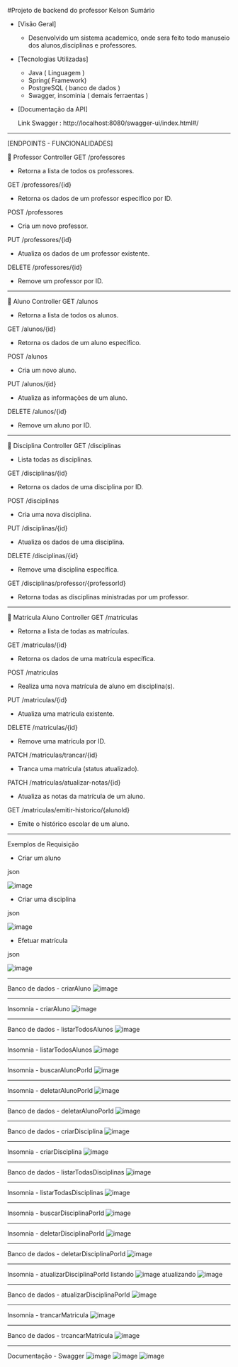 #Projeto de backend do professor Kelson
Sumário

- [Visão Geral]
    - Desenvolvido um sistema academico, onde sera feito todo manuseio dos alunos,disciplinas e professores.
  
  
- [Tecnologias Utilizadas]
   - Java ( Linguagem )
   - Spring( Framework)
   - PostgreSQL ( banco de dados )
   - Swagger, insominia ( demais ferraentas )
  
- [Documentação da API]

  Link Swagger : http://localhost:8080/swagger-ui/index.html#/
----------------------------------------------------------------------------------

[ENDPOINTS - FUNCIONALIDADES]
  
🔹 Professor Controller
GET /professores
 - Retorna a lista de todos os professores.

GET /professores/{id}
 - Retorna os dados de um professor específico por ID.

POST /professores
 - Cria um novo professor.

PUT /professores/{id}
 - Atualiza os dados de um professor existente.

DELETE /professores/{id}
 - Remove um professor por ID.

---------------------------------------------------------------

🔹 Aluno Controller
GET /alunos
 - Retorna a lista de todos os alunos.

GET /alunos/{id}
 - Retorna os dados de um aluno específico.

POST /alunos
 - Cria um novo aluno.

PUT /alunos/{id}
 - Atualiza as informações de um aluno.

DELETE /alunos/{id}
 - Remove um aluno por ID.

-------------------------------------------------------------

🔹 Disciplina Controller
GET /disciplinas
 - Lista todas as disciplinas.

GET /disciplinas/{id}
 - Retorna os dados de uma disciplina por ID.

POST /disciplinas
 - Cria uma nova disciplina.

PUT /disciplinas/{id}
 - Atualiza os dados de uma disciplina.

DELETE /disciplinas/{id}
 - Remove uma disciplina específica.

GET /disciplinas/professor/{professorId}
 - Retorna todas as disciplinas ministradas por um professor.

----------------------------------------------------------------

🔹 Matrícula Aluno Controller
GET /matriculas
 - Retorna a lista de todas as matrículas.

GET /matriculas/{id}
 - Retorna os dados de uma matrícula específica.

POST /matriculas
 - Realiza uma nova matrícula de aluno em disciplina(s).

PUT /matriculas/{id}
 - Atualiza uma matrícula existente.

DELETE /matriculas/{id}
 - Remove uma matrícula por ID.

PATCH /matriculas/trancar/{id}
 - Tranca uma matrícula (status atualizado).

PATCH /matriculas/atualizar-notas/{id}
 - Atualiza as notas da matrícula de um aluno.

GET /matriculas/emitir-historico/{alunoId}
 - Emite o histórico escolar de um aluno.

-------------------------------------------------------------------------------------
 Exemplos de Requisição

* Criar um aluno

json

![image](https://github.com/user-attachments/assets/49253db7-7e5f-444a-829c-bb8219cedbb7)

* Criar uma disciplina
  
json

![image](https://github.com/user-attachments/assets/831039c4-1b3f-439b-a72d-739463741315)

* Efetuar matrícula

json

![image](https://github.com/user-attachments/assets/0b162960-99c2-4602-99ca-ee20cdf365a6)

-------------------------------------------------------------------------------------------

Banco de dados - criarAluno
![image](https://github.com/user-attachments/assets/d0371d4e-3b9b-4b79-b8b8-1c7dc7037dd4)

------------------------------------------------------------------------------------

Insomnia - criarAluno
![image](https://github.com/user-attachments/assets/cdb54195-7194-48ef-a2eb-9808833b70e9)

--------------------------------------------------------------------------------------
Banco de dados - listarTodosAlunos
![image](https://github.com/user-attachments/assets/a1904f12-bb9f-4baa-92c5-ce10babb9942)

--------------------------------------------------------------------------------------
Insomnia - listarTodosAlunos
![image](https://github.com/user-attachments/assets/77508c64-49f7-4afe-92a9-bdcb53ba9709)

----------------------------------------------------------------------------------------
Insomnia - buscarAlunoPorId
![image](https://github.com/user-attachments/assets/99a49245-3623-47ba-b37a-7a19ef4418de)

----------------------------------------------------------------------------------------
Insomnia - deletarAlunoPorId
![image](https://github.com/user-attachments/assets/4480d6e7-bf3a-44bb-acd4-da87aa22051c)

---------------------------------------------------------------------------------------
Banco de dados - deletarAlunoPorId
![image](https://github.com/user-attachments/assets/109f08c7-b1ed-4f1d-aa0d-5f91a0d0d9f7)

----------------------------------------------------------------------------------------
Banco de dados - criarDisciplina
![image](https://github.com/user-attachments/assets/4c2d442b-25ed-4033-aa37-cd1c2a4b94f2)

------------------------------------------------------------------------------------------
Insomnia - criarDisciplina
![image](https://github.com/user-attachments/assets/8b46a4d3-2877-48aa-b9af-8226ab0e70a9)

------------------------------------------------------------------------------------------
Banco de dados - listarTodasDisciplinas
![image](https://github.com/user-attachments/assets/044a3dda-c38d-4a1b-9a53-25f73e9b9b80)

------------------------------------------------------------------------------------------
Insomnia - listarTodasDisciplinas
![image](https://github.com/user-attachments/assets/9a100673-b869-433a-bbb5-52bf4661b8fc)

------------------------------------------------------------------------------------------
Insomnia - buscarDisciplinaPorId
![image](https://github.com/user-attachments/assets/349bfb23-0936-42f2-b375-73298926ebbd)

------------------------------------------------------------------------------------------
Insomnia - deletarDisciplinaPorId
![image](https://github.com/user-attachments/assets/b721e0a9-41ce-4a16-8f9c-d986e96b8706)

------------------------------------------------------------------------------------------
Banco de dados - deletarDisciplinaPorId
![image](https://github.com/user-attachments/assets/74095313-39e7-46bd-8dfc-3a06e229d3b6)

------------------------------------------------------------------------------------------
Insomnia - atualizarDisciplinaPorId
listando
![image](https://github.com/user-attachments/assets/df902390-78f6-4c46-9946-752945bd4b59)
atualizando
![image](https://github.com/user-attachments/assets/f43f6359-755d-4af7-8a67-dc252bea7397)

------------------------------------------------------------------------------------------
Banco de dados - atualizarDisciplinaPorId
![image](https://github.com/user-attachments/assets/8b8506a6-94c6-4e18-9f61-a00d746e7cab)

------------------------------------------------------------------------------------------
Insomnia - trancarMatricula
![image](https://github.com/user-attachments/assets/3997644b-7704-428f-84db-5916c7613032)

------------------------------------------------------------------------------------------
Banco de dados - trcancarMatricula
![image](https://github.com/user-attachments/assets/469c2166-eec7-4c60-9023-8b0d1b35e69c)

------------------------------------------------------------------------------------------
Documentação - Swagger
![image](https://github.com/user-attachments/assets/4bacb196-c696-45d9-a959-623b46e702df)
![image](https://github.com/user-attachments/assets/fbc69551-ce32-433d-b797-c7012006a1eb)
![image](https://github.com/user-attachments/assets/c5632fa0-4e43-4173-95b3-97a4f4370f1a)


































